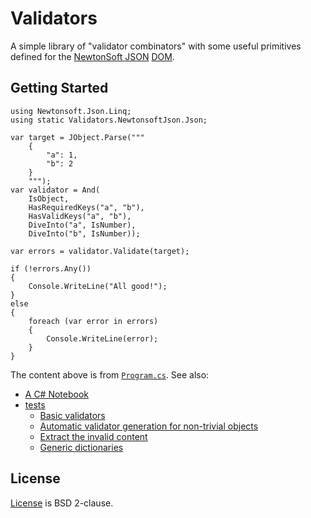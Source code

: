 # Validators

A simple library of "validator combinators" with some useful primitives defined for the [NewtonSoft JSON](https://www.newtonsoft.com/json) [DOM](https://www.newtonsoft.com/json/help/html/N_Newtonsoft_Json_Linq.htm).

## Getting Started

```
using Newtonsoft.Json.Linq;
using static Validators.NewtonsoftJson.Json;

var target = JObject.Parse("""
    {
        "a": 1,
        "b": 2
    }
    """);
var validator = And(
    IsObject,
    HasRequiredKeys("a", "b"),
    HasValidKeys("a", "b"),
    DiveInto("a", IsNumber),
    DiveInto("b", IsNumber));

var errors = validator.Validate(target);

if (!errors.Any())
{
    Console.WriteLine("All good!");
}
else
{
    foreach (var error in errors)
    {
        Console.WriteLine(error);
    }
}
```

The content above is from [`Program.cs`](Validators.Console/Program.cs).
See also:
* [A C# Notebook](Notebook.dib)
* [tests](Validators.Test)
  * [Basic validators](Validators.Test\JsonBasic.cs)
  * [Automatic validator generation for non-trivial objects](Validators.Test\JsonValidationSchema\NestedTwo.cs)
  * [Extract the invalid content](Validators.Test\ContentExtraction.cs)
  * [Generic dictionaries](Validators.Test\JsonDictionary.cs)

## License

[License](LICENSE) is BSD 2-clause.